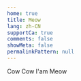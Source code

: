 ```yaml
---
home: true
title: Meow
lang: zh-CN
supportCa: true
comments: false
showMeta: false
permalinkPattern: null
---
```


<div class="home-content">
    <span>C</span><span>o</span><span>w</span>
    <span>C</span><span>o</span><span>w</span>
    <span>I</span><span>'</span><span>a</span><span>m</span>
    <span>M</span><span>e</span><span>o</span><span>w</span>
</div>
